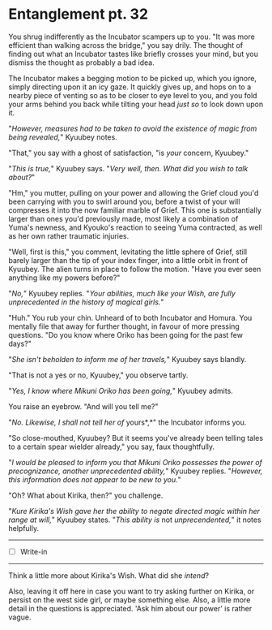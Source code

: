 # Entanglement pt. 32

You shrug indifferently as the Incubator scampers up to you. "It was more efficient than walking across the bridge," you say drily. The thought of finding out what an Incubator tastes like briefly crosses your mind, but you dismiss the thought as probably a bad idea.

The Incubator makes a begging motion to be picked up, which you ignore, simply directing upon it an icy gaze. It quickly gives up, and hops on to a nearby piece of venting so as to be closer to eye level to you, and you fold your arms behind you back while tilting your head *just so* to look down upon it.

"*However, measures had to be taken to avoid the existence of magic from being revealed,*" Kyuubey notes.

"That," you say with a ghost of satisfaction, "is *your* concern, Kyuubey."

"*This is true,*" Kyuubey says. "*Very well, then. What did you wish to talk about?*"

"Hm," you mutter, pulling on your power and allowing the Grief cloud you'd been carrying with you to swirl around you, before a twist of your will compresses it into the now familiar marble of Grief. This one is substantially larger than ones you'd previously made, most likely a combination of Yuma's newness, and Kyouko's reaction to seeing Yuma contracted, as well as her own rather traumatic injuries.

"Well, first is this," you comment, levitating the little sphere of Grief, still barely larger than the tip of your index finger, into a little orbit in front of Kyuubey. The alien turns in place to follow the motion. "Have you ever seen anything like my powers before?"

"*No,*" Kyuubey replies. "*Your abilities, much like your Wish, are fully unprecedented in the history of magical girls.*"

"Huh." You rub your chin. Unheard of to both Incubator and Homura. You mentally file that away for further thought, in favour of more pressing questions. "Do you know where Oriko has been going for the past few days?"

"*She isn't beholden to inform me of her travels,*" Kyuubey says blandly.

"That is not a yes or no, Kyuubey," you observe tartly.

"*Yes, I know where Mikuni Oriko has been going,*" Kyuubey admits.

You raise an eyebrow. "And will you tell me?"

"*No. Likewise, I shall not tell her of* yours\*,\*" the Incubator informs you.

"So close-mouthed, Kyuubey? But it seems you've already been telling tales to a certain spear wielder already," you say, faux thoughtfully.

"*I would be pleased to inform you that Mikuni Oriko possesses the power of precognizance, another unprecedented ability,*" Kyuubey replies. "*However, this information does not appear to be new to you.*"

"Oh? What about Kirika, then?" you challenge.

"*Kure Kirika's Wish gave her the ability to negate directed magic within her range at will,*" Kyuubey states. "*This ability is* not *unprecendented,*" it notes helpfully.

---

- [ ] Write-in

---

Think a little more about Kirika's Wish. What did she *intend*?

Also, leaving it off here in case you want to try asking further on Kirika, or persist on the west side girl, or maybe something else. Also, a little more detail in the questions is appreciated. 'Ask him about our power' is rather vague.
